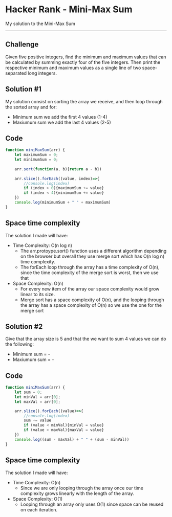 # Hacker Rank - Mini-Max Sum
My solution to the Mini-Max Sum

---

Challenge
--
Given five positive integers, find the minimum and maximum values that can be calculated by summing exactly four of the five integers. Then print the respective minimum and maximum values as a single line of two space-separated long integers.

Solution #1
-----
My solution consist on sorting the array we receive, and then loop through the sorted array and for:
- Minimum sum we add the first 4 values (1-4)
- Maxiumum sum we add the last 4 values (2-5)

Code
---

```js
function miniMaxSum(arr) {
    let maximumSum = 0;
    let minimumSum = 0;
    
    arr.sort(function(a, b){return a - b})
    
    arr.slice().forEach((value, index)=>{
        //console.log(index)
        if (index > 0){maximumSum += value}
        if (index < 4){minimumSum += value}
    })
    console.log(minimumSum + " " + maximumSum)
}
```

Space time complexity
------
The solution I made will have:
- Time Complexity: O(n log n)
  - The arr.protoype.sort() function uses a different algorithm depending on the browser but overall they use merge sort which has O(n log n) time complexity.
  - The forEach loop through the array has a time complexity of O(n), since the time complexity of the merge sort is worst, then we use that
- Space Complexity: O(n)
  - For every new item of the array our space complexity would grow linear to its size.
  - Merge sort has a space complexity of O(n), and the looping through the array has a space complexity of O(n) so we use the one for the merge sort

Solution #2
----

Give that the array size is 5 and that the we want to sum 4 values we can do the following:

- Minimum sum = <sum of all values> - <maximum value in the array>
- Maxiumum sum = <sum of all values> - <minimum value in the array>

Code
----
```js
function miniMaxSum(arr) {
    let sum = 0;
    let minVal = arr[0];
    let maxVal = arr[0];

    arr.slice().forEach((value)=>{
        //console.log(index)
        sum += value
        if (value < minVal){minVal = value}
        if (value > maxVal){maxVal = value}
    })
    console.log((sum - maxVal) + " " + (sum - minVal))
}
```

Space time complexity
------
The solution I made will have:
- Time Complexity: O(n)
  - Since we are only looping through the array once our time complexity grows linearly with the length of the array.
- Space Complexity: O(1)
  - Looping through an array only uses O(1) since space can be reused on each iteration.